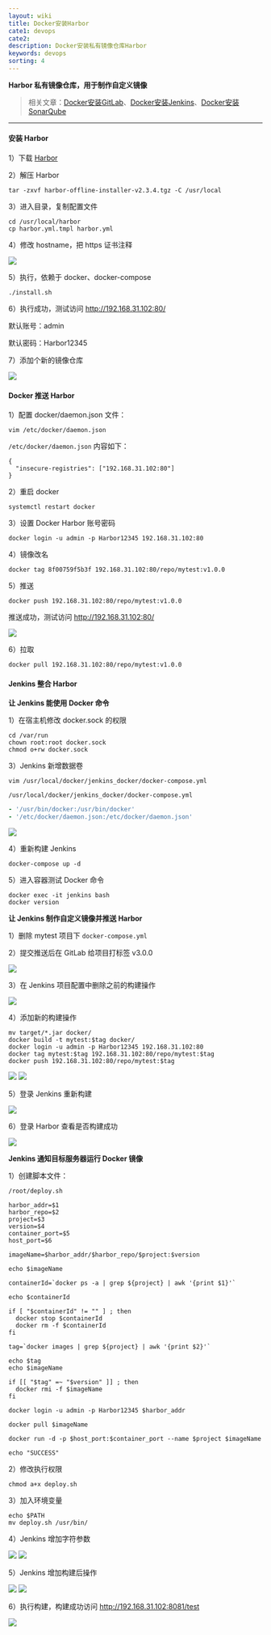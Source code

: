```yaml
---
layout: wiki
title: Docker安装Harbor
cate1: devops
cate2: 
description: Docker安装私有镜像仓库Harbor
keywords: devops
sorting: 4
---
```




**Harbor 私有镜像仓库，用于制作自定义镜像**

> 相关文章：[Docker安装GitLab](https://carpedx.com/wiki/docker-gitlab/)、[Docker安装Jenkins](https://carpedx.com/wiki/docker-jenkins/)、[Docker安装SonarQube](https://carpedx.com/wiki/docker-sonarqube/)

------



#### 安装 Harbor



1）下载 [Harbor](https://github.com/goharbor/harbor)



2）解压 Harbor

```shell
tar -zxvf harbor-offline-installer-v2.3.4.tgz -C /usr/local
```



3）进入目录，复制配置文件

```shell
cd /usr/local/harbor
cp harbor.yml.tmpl harbor.yml
```



4）修改 hostname，把 https 证书注释

<img src="/images/wiki/docker/docker-harbor_step1.webp" />



5）执行，依赖于 docker、docker-compose

```shell
./install.sh
```



6）执行成功，测试访问 http://192.168.31.102:80/

默认账号：admin

默认密码：Harbor12345



7）添加个新的镜像仓库

<img src="/images/wiki/docker/docker-harbor_step2.webp" />



#### Docker 推送 Harbor

1）配置 docker/daemon.json 文件：

```shell
vim /etc/docker/daemon.json
```

`/etc/docker/daemon.json` 内容如下：

```shell
{
  "insecure-registries": ["192.168.31.102:80"]
}
```



2）重启 docker

```shell
systemctl restart docker
```



3）设置 Docker Harbor 账号密码

```shell
docker login -u admin -p Harbor12345 192.168.31.102:80
```



4）镜像改名

```shell
docker tag 8f00759f5b3f 192.168.31.102:80/repo/mytest:v1.0.0
```



5）推送

```shell
docker push 192.168.31.102:80/repo/mytest:v1.0.0
```

推送成功，测试访问 http://192.168.31.102:80/

<img src="/images/wiki/docker/docker-harbor_step3.webp" />



6）拉取

```shell
docker pull 192.168.31.102:80/repo/mytest:v1.0.0
```





#### Jenkins 整合 Harbor



**让 Jenkins 能使用 Docker 命令** 

1）在宿主机修改 docker.sock 的权限

```shell
cd /var/run
chown root:root docker.sock
chmod o+rw docker.sock
```



3）Jenkins 新增数据卷

```shell
vim /usr/local/docker/jenkins_docker/docker-compose.yml
```

`/usr/local/docker/jenkins_docker/docker-compose.yml`

```yaml
- '/usr/bin/docker:/usr/bin/docker'
- '/etc/docker/daemon.json:/etc/docker/daemon.json'
```

<img src="/images/wiki/docker/docker-harbor_step4.webp" />



4）重新构建 Jenkins 

```shell
docker-compose up -d
```



5）进入容器测试 Docker 命令

```shell
docker exec -it jenkins bash
docker version
```



**让 Jenkins 制作自定义镜像并推送 Harbor** 

1）删除 mytest 项目下 `docker-compose.yml`



2）提交推送后在 GitLab 给项目打标签 v3.0.0

<img src="/images/wiki/docker/docker-harbor_step5.webp" />



3）在 Jenkins 项目配置中删除之前的构建操作

<img src="/images/wiki/docker/docker-harbor_step6.webp" />



4）添加新的构建操作

```shell
mv target/*.jar docker/
docker build -t mytest:$tag docker/
docker login -u admin -p Harbor12345 192.168.31.102:80
docker tag mytest:$tag 192.168.31.102:80/repo/mytest:$tag
docker push 192.168.31.102:80/repo/mytest:$tag
```

<img src="/images/wiki/docker/docker-harbor_step7.webp" />

<img src="/images/wiki/docker/docker-harbor_step8.webp" />



5）登录 Jenkins 重新构建

<img src="/images/wiki/docker/docker-harbor_step9.webp" />



6）登录 Harbor 查看是否构建成功

<img src="/images/wiki/docker/docker-harbor_step10.webp" />



**Jenkins 通知目标服务器运行 Docker 镜像**

1）创建脚本文件：

`/root/deploy.sh`

```shell
harbor_addr=$1
harbor_repo=$2
project=$3
version=$4
container_port=$5
host_port=$6

imageName=$harbor_addr/$harbor_repo/$project:$version

echo $imageName

containerId=`docker ps -a | grep ${project} | awk '{print $1}'`

echo $containerId

if [ "$containerId" != "" ] ; then
  docker stop $containerId
  docker rm -f $containerId
fi

tag=`docker images | grep ${project} | awk '{print $2}'`

echo $tag
echo $imageName

if [[ "$tag" =~ "$version" ]] ; then
  docker rmi -f $imageName
fi

docker login -u admin -p Harbor12345 $harbor_addr

docker pull $imageName

docker run -d -p $host_port:$container_port --name $project $imageName

echo "SUCCESS"
```



2）修改执行权限

```shell
chmod a+x deploy.sh
```



3）加入环境变量

```
echo $PATH
mv deploy.sh /usr/bin/
```



4）Jenkins 增加字符参数

<img src="/images/wiki/docker/docker-harbor_step11.webp" />

<img src="/images/wiki/docker/docker-harbor_step12.webp" />



5）Jenkins 增加构建后操作

<img src="/images/wiki/docker/docker-harbor_step13.webp" />

<img src="/images/wiki/docker/docker-harbor_step14.webp" />



6）执行构建，构建成功访问 http://192.168.31.102:8081/test

<img src="/images/wiki/docker/docker-harbor_step15.webp" />

